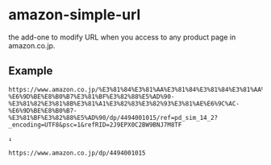 # amazon-simple-url

the add-one to modify URL when you access to any product page in amazon.co.jp.


## Example

```
https://www.amazon.co.jp/%E3%81%84%E3%81%AA%E3%81%84%E3%81%84%E3%81%AA%E3%81%84%E3%81%B0%E3%81%82-%E6%9D%BE%E8%B0%B7%E3%81%BF%E3%82%88%E5%AD%90-%E3%81%82%E3%81%8B%E3%81%A1%E3%82%83%E3%82%93%E3%81%AE%E6%9C%AC-%E6%9D%BE%E8%B0%B7-%E3%81%BF%E3%82%88%E5%AD%90/dp/4494001015/ref=pd_sim_14_2?_encoding=UTF8&psc=1&refRID=2J9EPX0C2BW9BNJ7M8TF

↓

https://www.amazon.co.jp/dp/4494001015
```
